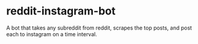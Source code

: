 # reddit-instagram-bot
A bot that takes any subreddit from reddit, scrapes the top posts, and post each to instagram on a time interval.
